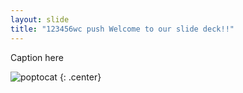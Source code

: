 ```yaml
---
layout: slide
title: "123456wc push Welcome to our slide deck!!"
---
```


Caption here

![poptocat](https://octodex.github.com/images/poptocat.png)
{: .center}
